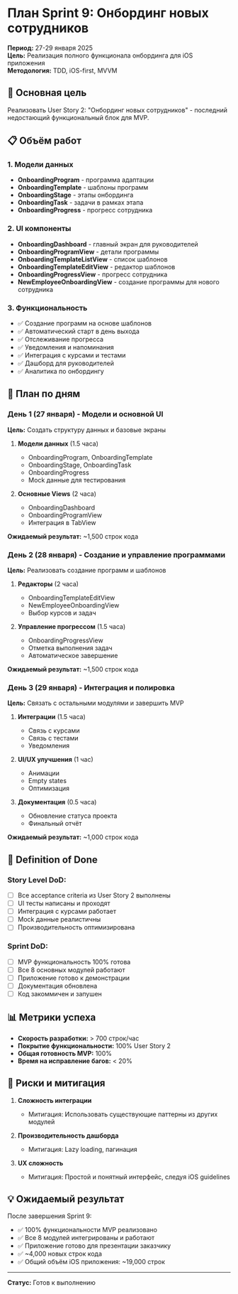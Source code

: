 # План Sprint 9: Онбординг новых сотрудников

**Период:** 27-29 января 2025  
**Цель:** Реализация полного функционала онбординга для iOS приложения  
**Методология:** TDD, iOS-first, MVVM

## 🎯 Основная цель

Реализовать User Story 2: "Онбординг новых сотрудников" - последний недостающий функциональный блок для MVP.

## 📋 Объём работ

### 1. Модели данных
- **OnboardingProgram** - программа адаптации
- **OnboardingTemplate** - шаблоны программ
- **OnboardingStage** - этапы онбординга
- **OnboardingTask** - задачи в рамках этапа
- **OnboardingProgress** - прогресс сотрудника

### 2. UI компоненты
- **OnboardingDashboard** - главный экран для руководителей
- **OnboardingProgramView** - детали программы
- **OnboardingTemplateListView** - список шаблонов
- **OnboardingTemplateEditView** - редактор шаблонов
- **OnboardingProgressView** - прогресс сотрудника
- **NewEmployeeOnboardingView** - создание программы для нового сотрудника

### 3. Функциональность
- ✅ Создание программ на основе шаблонов
- ✅ Автоматический старт в день выхода
- ✅ Отслеживание прогресса
- ✅ Уведомления и напоминания
- ✅ Интеграция с курсами и тестами
- ✅ Дашборд для руководителей
- ✅ Аналитика по онбордингу

## 📅 План по дням

### День 1 (27 января) - Модели и основной UI
**Цель:** Создать структуру данных и базовые экраны

1. **Модели данных** (1.5 часа)
   - OnboardingProgram, OnboardingTemplate
   - OnboardingStage, OnboardingTask
   - OnboardingProgress
   - Mock данные для тестирования

2. **Основные Views** (2 часа)
   - OnboardingDashboard
   - OnboardingProgramView
   - Интеграция в TabView

**Ожидаемый результат:** ~1,500 строк кода

### День 2 (28 января) - Создание и управление программами
**Цель:** Реализовать создание программ и шаблонов

1. **Редакторы** (2 часа)
   - OnboardingTemplateEditView
   - NewEmployeeOnboardingView
   - Выбор курсов и задач

2. **Управление прогрессом** (1.5 часа)
   - OnboardingProgressView
   - Отметка выполнения задач
   - Автоматическое завершение

**Ожидаемый результат:** ~1,500 строк кода

### День 3 (29 января) - Интеграция и полировка
**Цель:** Связать с остальными модулями и завершить MVP

1. **Интеграции** (1.5 часа)
   - Связь с курсами
   - Связь с тестами
   - Уведомления

2. **UI/UX улучшения** (1 час)
   - Анимации
   - Empty states
   - Оптимизация

3. **Документация** (0.5 часа)
   - Обновление статуса проекта
   - Финальный отчёт

**Ожидаемый результат:** ~1,000 строк кода

## 🎯 Definition of Done

### Story Level DoD:
- [ ] Все acceptance criteria из User Story 2 выполнены
- [ ] UI тесты написаны и проходят
- [ ] Интеграция с курсами работает
- [ ] Mock данные реалистичны
- [ ] Производительность оптимизирована

### Sprint DoD:
- [ ] MVP функциональность 100% готова
- [ ] Все 8 основных модулей работают
- [ ] Приложение готово к демонстрации
- [ ] Документация обновлена
- [ ] Код закоммичен и запушен

## 📊 Метрики успеха

- **Скорость разработки:** > 700 строк/час
- **Покрытие функциональности:** 100% User Story 2
- **Общая готовность MVP:** 100%
- **Время на исправление багов:** < 20%

## 🚀 Риски и митигация

1. **Сложность интеграции**
   - Митигация: Использовать существующие паттерны из других модулей

2. **Производительность дашборда**
   - Митигация: Lazy loading, пагинация

3. **UX сложность**
   - Митигация: Простой и понятный интерфейс, следуя iOS guidelines

## 💡 Ожидаемый результат

После завершения Sprint 9:
- ✅ 100% функциональности MVP реализовано
- ✅ Все 8 модулей интегрированы и работают
- ✅ Приложение готово для презентации заказчику
- ✅ ~4,000 новых строк кода
- ✅ Общий объём iOS приложения: ~19,000 строк

---

**Статус:** Готов к выполнению 
